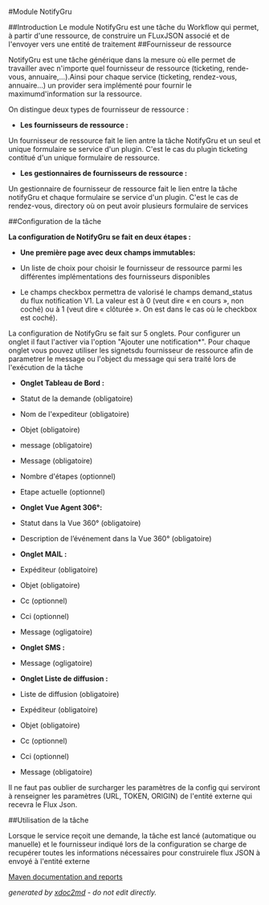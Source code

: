 
#Module NotifyGru

##Introduction
Le module NotifyGru est une tâche du Workflow qui permet, à partir d'une ressource, de construire un FLuxJSON associé et de l'envoyer vers une entité de traitement
##Fournisseur de ressource

NotifyGru est une tâche générique dans la mesure où elle permet de travailler avec n'importe quel fournisseur de ressource (ticketing, rende-vous, annuaire,...).Ainsi pour chaque service (ticketing, rendez-vous, annuaire...) un provider sera implémenté pour fournir le maximumd'information sur la ressource.

On distingue deux types de fournisseur de ressource :


 
*  **Les fournisseurs de ressource :** 

Un fournisseur de ressource fait le lien antre la tâche NotifyGru et un seul et unique formulaire se service d'un plugin. C'est le cas du plugin ticketing contitué d'un unique formulaire de ressource.
*  **Les gestionnaires de fournisseurs de ressource :** 

Un gestionnaire de fournisseur de ressource fait le lien entre la tâche notifyGru et chaque formulaire se service d'un plugin. C'est le cas de rendez-vous, directory où on peut avoir plusieurs formulaire de services


##Configuration de la tâche

 **La configuration de NotifyGru se fait en deux étapes :** 

 
*  **Une première page avec deux champs immutables:** 
 
* Un liste de choix pour choisir le fournisseur de ressource parmi les différentes implémentations des fournisseurs disponibles
* Le champs checkbox permettra de valorisé le champs demand_status du flux notification V1. La valeur est à 0 (veut dire « en cours », non coché) ou à 1 (veut dire « clôturée ». On est dans le cas où le checkbox est coché).


La configuration de NotifyGru se fait sur 5 onglets. Pour configurer un onglet il faut l'activer via l'option "Ajouter une notification*". Pour chaque onglet vous pouvez utiliser les signetsdu fournisseur de ressource afin de parametrer le message ou l'object du message qui sera traité lors de l'exécution de la tâche

*  **Onglet Tableau de Bord :** 
 
* Statut de la demande (obligatoire)
* Nom de l'expediteur (obligatoire)
* Objet (obligatoire)
* message (obligatoire)
* Message (obligatoire)
* Nombre d'étapes (optionnel)
* Etape actuelle (optionnel)

*  **Onglet Vue Agent 306°:** 
 
* Statut dans la Vue 360° (obligatoire)
* Description de l’événement dans la Vue 360° (obligatoire)

*  **Onglet MAIL :** 
 
* Expéditeur (obligatoire)
* Objet (obligatoire)
* Cc (optionnel)
* Cci (optionnel)
* Message (ogligatoire)

*  **Onglet SMS :** 
 
* Message (ogligatoire)

*  **Onglet Liste de diffusion :** 
 
* Liste de diffusion (obligatoire)
* Expéditeur (obligatoire)
* Objet (obligatoire)
* Cc (optionnel)
* Cci (optionnel)
* Message (obligatoire)

Il ne faut pas oublier de surcharger les paramètres de la config qui serviront à renseigner les paramètres (URL, TOKEN, ORIGIN) de l'entité externe qui recevra le Flux Json.

##Utilisation de la tâche

Lorsque le service reçoit une demande, la tâche est lancé (automatique ou manuelle) et le fournisseur indiqué lors de la configuration se charge de recupérer toutes les informations nécessaires pour construirele flux JSON à envoyé à l'entité externe


[Maven documentation and reports](http://dev.lutece.paris.fr/plugins/module-workflow-notifygru/)



 *generated by [xdoc2md](https://github.com/lutece-platform/tools-maven-xdoc2md-plugin) - do not edit directly.*